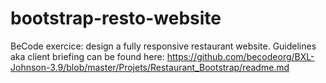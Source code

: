 # bootstrap-resto-website

BeCode exercice: design a fully responsive restaurant website.
Guidelines aka client briefing can be found here: 
https://github.com/becodeorg/BXL-Johnson-3.9/blob/master/Projets/Restaurant_Bootstrap/readme.md

